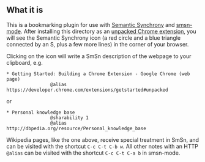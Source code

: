 ## What it is
This is a bookmarking plugin for use with [Semantic Synchrony](https://github.com/synchrony/smsn) and [smsn-mode](https://github.com/synchrony/smsn-mode). After installing this directory as an [unpacked Chrome extension](https://developer.chrome.com/extensions/getstarted#unpacked), you will see the Semantic Synchrony icon (a red circle and a blue triangle connected by an S, plus a few more lines) in the corner of your browser.

Clicking on the icon will write a SmSn description of the webpage to your clipboard, e.g.

```
* Getting Started: Building a Chrome Extension - Google Chrome (web page)
                @alias https://developer.chrome.com/extensions/getstarted#unpacked
```

or

```
* Personal knowledge base
                @sharability 1
                @alias http://dbpedia.org/resource/Personal_knowledge_base
```

Wikipedia pages, like the one above, receive special treatment in SmSn, and can be visited with the shortcut `C-c C-t C-b w`.  All other notes with an HTTP `@alias` can be visited with the shortcut `C-c C-t C-a b` in smsn-mode. 

